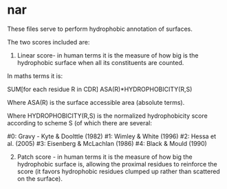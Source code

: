 # nar


These files serve to perform hydrophobic annotation of surfaces.

The two scores included are:

1. Linear score- in human terms it is the measure of how big is the hydrophobic surface when all its constituents are counted.

In maths terms it is:

SUM[for each residue R in CDR] ASA(R)*HYDROPHOBICITY(R,S)

Where ASA(R) is the surface accessible area (absolute terms).

Where HYDROPHOBICITY(R,S) is the normalized hydrophobicity score according to scheme S (of which there are several:

#0: Gravy - Kyte & Doolttle (1982)
#1: Wimley & White (1996)
#2: Hessa et al. (2005)
#3: Eisenberg & McLachlan (1986)
#4: Black & Mould (1990)

2. Patch score - in human terms it is the measure of how big the hydrophobic surface is, allowing the proximal residues to reinforce the score (it favors hydrophobic residues clumped up rather than scattered on the surface).



